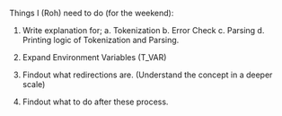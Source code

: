 Things I (Roh) need to do (for the weekend):

1. Write explanation for;
  a. Tokenization
  b. Error Check
  c. Parsing
  d. Printing logic of Tokenization and Parsing.

2. Expand Environment Variables (T_VAR)

3. Findout what redirections are. (Understand the concept in a deeper scale)

4. Findout what to do after these process.
